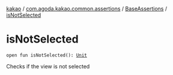 [kakao](../../index.md) / [com.agoda.kakao.common.assertions](../index.md) / [BaseAssertions](index.md) / [isNotSelected](./is-not-selected.md)

# isNotSelected

`open fun isNotSelected(): `[`Unit`](https://kotlinlang.org/api/latest/jvm/stdlib/kotlin/-unit/index.html)

Checks if the view is not selected

